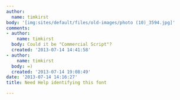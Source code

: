 ```yaml
---
author:
  name: timkirst
body: '[img:sites/default/files/old-images/photo (10)_3594.jpg]'
comments:
- author:
    name: timkirst
  body: Could it be "Commercial Script"?
  created: '2013-07-14 14:41:58'
- author:
    name: timkirst
  body: =)
  created: '2013-07-14 19:08:49'
date: '2013-07-14 14:16:27'
title: Need Help identifying this font

---
```

